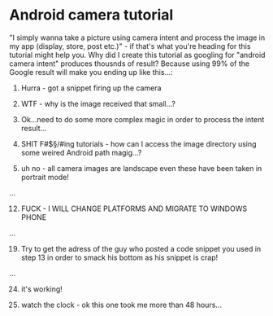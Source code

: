 Android camera tutorial
==============

"I simply wanna take a picture using camera intent and process the image in my app (display, store, post etc.)" - if that's what you're heading for this tutorial might help you. Why did I create this tutorial as  googling for "android camera intent" produces thousnds of result? Because using 99% of the Google result will make you ending up like this...:

1) Hurra - got a snippet firing up the camera

2) WTF - why is the image received that small...?

3) Ok...need to do some more complex magic in order to process the intent result...

4) SHIT F#$§/#ing tutorials - how can I access the image directory using some weired Android path magig...?

5) uh no - all camera images are landscape even these have been taken in portrait mode!

...

12) FUCK - I WILL CHANGE PLATFORMS AND MIGRATE TO WINDOWS PHONE

...

19) Try to get the adress of the guy who posted a code snippet you used in step 13 in order to smack his bottom as his snippet is crap!

...

24) it's working!

25) watch the clock - ok this one took me more than 48 hours...

